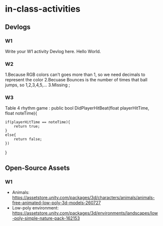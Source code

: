 ﻿# in-class-activities
## Devlogs
### W1
Write your W1 activity Devlog here.
Hello World.
### W2
1.Because RGB colors can't goes more than 1, so we need decimals to represent the color
2.Becuase Bounces is the number of times that ball jumps, so 1,2,3,4,5,...
3.Missing ;
### W3
Table 4 rhythm game : 
public bool DidPlayerHitBeat(float playerHitTime, float noteTime){

	if(playerHitTime == noteTime){
		return true;
	}
	else{
		return false;
	})

}

## Open-Source Assets
### W1
- Animals: https://assetstore.unity.com/packages/3d/characters/animals/animals-free-animated-low-poly-3d-models-260727 
- Low-poly environment: https://assetstore.unity.com/packages/3d/environments/landscapes/low-poly-simple-nature-pack-162153 